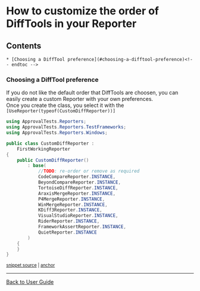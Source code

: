 <!--
GENERATED FILE - DO NOT EDIT
This file was generated by [MarkdownSnippets](https://github.com/SimonCropp/MarkdownSnippets).
Source File: /docs/ApprovalTests/howtos/mdsource/CustomizingDiffToolSelectionOrder.source.md
To change this file edit the source file and then execute run_markdown.cmd.
-->

# How to customize the order of DiffTools in your Reporter

<!-- toc -->
## Contents

    * [Choosing a DiffTool preference](#choosing-a-difftool-preference)<!-- endtoc -->

### Choosing a DiffTool preference

If you do not like the default order that DiffTools are choosen, you can easily create a custom Reporter with your own preferences.  
Once you create the class, you select it with the `[UseReporter(typeof(CustomDiffReporter))]`

<!-- snippet: CustomDiffReporter.cs -->
<a id='snippet-CustomDiffReporter.cs'/></a>
```cs
using ApprovalTests.Reporters;
using ApprovalTests.Reporters.TestFrameworks;
using ApprovalTests.Reporters.Windows;

public class CustomDiffReporter :
    FirstWorkingReporter
{
    public CustomDiffReporter()
        : base(
            //TODO: re-order or remove as required
            CodeCompareReporter.INSTANCE,
            BeyondCompareReporter.INSTANCE,
            TortoiseDiffReporter.INSTANCE,
            AraxisMergeReporter.INSTANCE,
            P4MergeReporter.INSTANCE,
            WinMergeReporter.INSTANCE,
            KDiff3Reporter.INSTANCE,
            VisualStudioReporter.INSTANCE,
            RiderReporter.INSTANCE,
            FrameworkAssertReporter.INSTANCE,
            QuietReporter.INSTANCE
        )
    {
    }
}
```
<sup><a href='/src/ApprovalTests.Tests/Reporters/CustomDiffReporter.cs#L1-L25' title='File snippet `CustomDiffReporter.cs` was extracted from'>snippet source</a> | <a href='#snippet-CustomDiffReporter.cs' title='Navigate to start of snippet `CustomDiffReporter.cs`'>anchor</a></sup>
<!-- endsnippet -->

---

[Back to User Guide](../readme.md#top)
